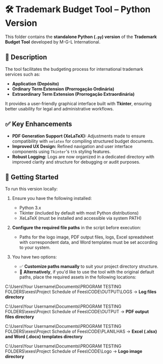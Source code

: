 # 🛠 Trademark Budget Tool – Python Version

This folder contains the **standalone Python (`.py`) version** of the **Trademark Budget Tool** developed by M-G-L International.

## 📌 Description

The tool facilitates the budgeting process for international trademark services such as:
- **Application (Depósito)**
- **Ordinary Term Extension (Prorrogação Ordinária)**
- **Extraordinary Term Extension (Prorrogação Extraordinária)**

It provides a user-friendly graphical interface built with **Tkinter**, ensuring better usability for legal and administrative workflows.

## ✅ Key Enhancements

- **PDF Generation Support (XeLaTeX):** Adjustments made to ensure compatibility with `xelatex` for compiling structured budget documents.
- **Improved UX Design:** Refined navigation and user interface components using `Tkinter`'s `ttk` styling features.
- **Robust Logging:** Logs are now organized in a dedicated directory with improved clarity and structure for debugging or audit purposes.

## 🚀 Getting Started

To run this version locally:

1. Ensure you have the following installed:
   - Python 3.x
   - Tkinter (included by default with most Python distributions)
   - XeLaTeX (must be installed and accessible via system PATH)

2. **Configure the required file paths** in the script before execution:
   - Paths for the logo image, PDF output files, logs, Excel spreadsheet with correspondent data, and Word templates must be set according to your system.

3. You have two options:
   - ✅ **Customize paths manually** to suit your project directory structure.
   - 🔁 **Alternatively**, if you'd like to use the tool with the original default paths, place the required assets in the following locations:
  
     
C:\Users\Your Username\Documents\PROGRAM TESTING FOLDERS\exes\Project Schedule of Fees\CODE\OUTPUT\LOGS
→ **Log files directory**

C:\Users\Your Username\Documents\PROGRAM TESTING FOLDERS\exes\Project Schedule of Fees\CODE\OUTPUT
→ **PDF output files directory**

C:\Users\Your Username\Documents\PROGRAM TESTING FOLDERS\exes\Project Schedule of Fees\CODE\PLANILHAS
→ **Excel (.xlsx) and Word (.docx) templates directory**

C:\Users\Your Username\Documents\PROGRAM TESTING FOLDERS\exes\Project Schedule of Fees\CODE\Logo
→ **Logo image directory**

